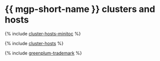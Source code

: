 # {{ mgp-short-name }} clusters and hosts

{% include [cluster-hosts-minitoc](../../_qa/managed-greenplum/minitoc/cluster-hosts.md) %}

{% include [cluster-hosts](../../_qa/managed-greenplum/cluster-hosts.md) %}

{% include [greenplum-trademark](../../_includes/mdb/mgp/trademark.md) %}